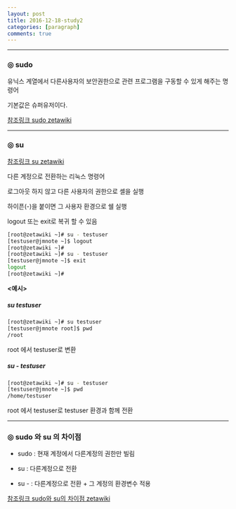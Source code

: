 ```yaml
---
layout: post
title: 2016-12-18-study2
categories: [paragraph]
comments: true
---
```


---

### ◎ __sudo__

유닉스 계열에서 다른사용자의 보안권한으로 관련 프로그램을 구동할 수 있게 해주는 명령어

기본값은 슈퍼유저이다.

[참조링크 sudo zetawiki](http://zetawiki.com/wiki/Sudo)

---

### ◎ __su__

[참조링크 su zetawiki](http://zetawiki.com/wiki/%EB%A6%AC%EB%88%85%EC%8A%A4_su)

다른 계정으로 전환하는 리눅스 명령어

로그아웃 하지 않고 다른 사용자의 권한으로 셸을 실행

하이픈(-)을 붙이면 그 사용자 환경으로 쉘 실행

logout 또는 exit로 복귀 할 수 있음

```sh
[root@zetawiki ~]# su - testuser
[testuser@jmnote ~]$ logout
[root@zetawiki ~]#
[root@zetawiki ~]# su - testuser
[testuser@jmnote ~]$ exit
logout
[root@zetawiki ~]#
```

__<예시>__

##### su testuser

```sh
[root@zetawiki ~]# su testuser
[testuser@jmnote root]$ pwd
/root
```

root 에서 testuser로 변환

##### su - testuser

```sh
[root@zetawiki ~]# su - testuser
[testuser@jmnote ~]$ pwd
/home/testuser
```

root 에서 testuser로 testuser 환경과 함께 전환

---

### ◎ sudo 와 su 의 차이점

- sudo : 현재 계정에서 다른계정의 권한만 빌림

- su : 다른계정으로 전환

- su - : 다른계정으로 전환 + 그 계정의 환경변수 적용

[참조링크 sudo와 su의 차이점 zetawiki ](http://zetawiki.com/wiki/%EB%A6%AC%EB%88%85%EC%8A%A4_sudo,_su_%EC%B0%A8%EC%9D%B4%EC%A0%90)
